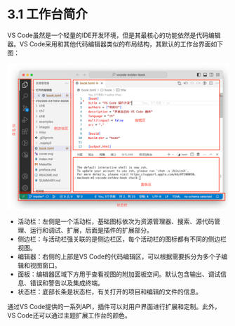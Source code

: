 # 3.1 工作台简介

VS Code虽然是一个轻量的IDE开发环境，但是其最核心的功能依然是代码编辑器。VS Code采用和其他代码编辑器类似的布局结构，其默认的工作台界面如下图：

![](../images/ch3.1-01.png)

- 活动栏：左侧是一个活动栏，基础图标依次为资源管理器、搜索、源代码管理、运行和调试、扩展，后面是插件的扩展部分。
- 侧边栏：与活动栏强关联的是侧边栏区，每个活动栏的图标都有不同的侧边栏视图。
- 编辑器：右侧的上部是VS Code的代码编辑区，可以根据需要拆分为多个子编辑和视图窗口。
- 面板：编辑器区域下方用于查看视图的附加面板空间。默认包含输出、调试信息、错误和警告以及集成终端。
- 状态栏：底部长条是状态栏，有关打开的项目和编辑的文件的信息。

通过VS Code提供的一系列API，插件可以对用户界面进行扩展和定制。此外，VS Code还可以通过主题扩展工作台的颜色。

